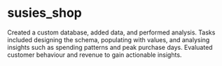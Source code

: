# susies_shop
Created a custom database, added data, and performed analysis. Tasks included designing the schema, populating with values, and analysing insights such as spending patterns and peak purchase days. Evaluated customer behaviour and revenue to gain actionable insights.
